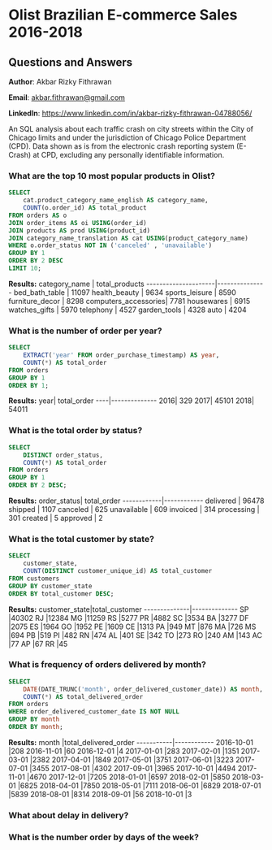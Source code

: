 
# Olist Brazilian E-commerce Sales 2016-2018
## Questions and Answers

**Author**: Akbar Rizky Fithrawan

**Email**: akbar.fithrawan@gmail.com

**LinkedIn**: https://www.linkedin.com/in/akbar-rizky-fithrawan-04788056/

An SQL analysis about each traffic crash on city streets within the City of Chicago limits and under the jurisdiction of Chicago Police Department (CPD). Data shown as is from the electronic crash reporting system (E-Crash) at CPD, excluding any personally identifiable information.


### What are the top 10 most popular products in Olist?

````sql
SELECT 
	cat.product_category_name_english AS category_name,
	COUNT(o.order_id) AS total_product
FROM orders AS o
JOIN order_items AS oi USING(order_id)
JOIN products AS prod USING(product_id)
JOIN category_name_translation AS cat USING(product_category_name)
WHERE o.order_status NOT IN ('canceled' , 'unavailable')
GROUP BY 1
ORDER BY 2 DESC
LIMIT 10;
````
**Results:**
category_name        | total_products
---------------------|---------------
bed_bath_table       | 11097
health_beauty        | 9634
sports_leisure       | 8590
furniture_decor      | 8298
computers_accessories| 7781
housewares           | 6915
watches_gifts        | 5970
telephony            | 4527
garden_tools         | 4328
auto                 | 4204

### What is the number of order per year?
````sql
SELECT 
	EXTRACT('year' FROM order_purchase_timestamp) AS year,
	COUNT(*) AS total_order
FROM orders
GROUP BY 1
ORDER BY 1;
````
**Results:**
year|	total_order
----|--------------
2016|	329
2017|	45101
2018|	54011

### What is the total order by status?
````sql
SELECT 
	DISTINCT order_status,
	COUNT(*) AS total_order
FROM orders
GROUP BY 1
ORDER BY 2 DESC;
````
**Results:**
order_status| total_order
------------|------------
delivered   | 96478
shipped     | 1107
canceled    | 625
unavailable | 609
invoiced    | 314
processing  | 301
created     | 5
approved    | 2

### What is the total customer by state?
````sql
SELECT 
	customer_state,
	COUNT(DISTINCT customer_unique_id) AS total_customer
FROM customers
GROUP BY customer_state
ORDER BY total_customer DESC;
````
**Results:**
customer_state|total_customer
--------------|--------------
SP            |40302
RJ            |12384
MG            |11259
RS            |5277
PR            |4882
SC            |3534
BA            |3277
DF            |2075
ES            |1964
GO            |1952
PE            |1609
CE            |1313
PA            |949
MT            |876
MA            |726
MS            |694
PB            |519
PI            |482
RN            |474
AL            |401
SE            |342
TO            |273
RO            |240
AM            |143
AC            |77
AP            |67
RR            |45

### What is frequency of orders delivered by month?
````sql
SELECT 
	DATE(DATE_TRUNC('month', order_delivered_customer_date)) AS month,
	COUNT(*) AS total_delivered_order
FROM orders
WHERE order_delivered_customer_date IS NOT NULL
GROUP BY month
ORDER BY month;
````
**Results:**
month      |total_delivered_order
-----------|------------
2016-10-01 |208
2016-11-01 |60
2016-12-01 |4
2017-01-01 |283
2017-02-01 |1351
2017-03-01 |2382
2017-04-01 |1849
2017-05-01 |3751
2017-06-01 |3223
2017-07-01 |3455
2017-08-01 |4302
2017-09-01 |3965
2017-10-01 |4494
2017-11-01 |4670
2017-12-01 |7205
2018-01-01 |6597
2018-02-01 |5850
2018-03-01 |6825
2018-04-01 |7850
2018-05-01 |7111
2018-06-01 |6829
2018-07-01 |5839
2018-08-01 |8314
2018-09-01 |56
2018-10-01 |3

### What about delay in delivery?


### What is the number order by days of the week?
